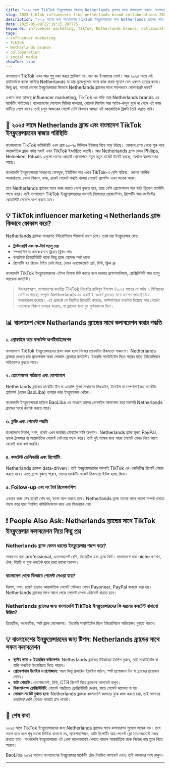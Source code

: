 ```yaml
---
title: "২০২৫ সালে TikTok ইনফ্লুয়েন্সাররা কিভাবে Netherlands ব্র্যান্ডের সাথে কলাবরেশন করবে: বাংলাদেশের জন্য এক্সপার্ট গাইড"
slug: 2025-tiktok-influencers-find-netherlands-brand-collaborations-2025-05-09
description: "২০২৫ সালের জন্য বাংলাদেশের TikTok ইনফ্লুয়েন্সারদের জন্য Netherlands ব্র্যান্ডের সাথে ইনফ্লুয়েন্সার মার্কেটিং কলাবরেশন করার প্র্যাকটিক্যাল গাইড। স্থানীয় সোশ্যাল মিডিয়া, পেমেন্ট সিস্টেম, এবং মার্কেট কালচারকে মাথায় রেখে লেখা।"
date: 2025-05-09T22:19:15.207775
keywords: influencer marketing, TikTok, Netherlands brands, collaboration, social media
tags:
- influencer marketing
- TikTok
- Netherlands brands
- collaboration
- social media
showToc: true
---
```


বাংলাদেশে TikTok এখন আর শুধু মজা করার প্ল্যাটফর্ম নয়, বরং বড় ইনকামের সোর্স। আর ২০২৫ সালে এই প্ল্যাটফর্মকে কাজে লাগিয়ে Netherlands বা ডাচ ব্র্যান্ডগুলোর সাথে কাজ করার সুযোগ যেন একদম হাতের কাছে। কিন্তু প্রশ্ন, আমরা দেশের ইনফ্লুয়েন্সাররা কিভাবে Netherlands ব্র্যান্ডের সাথে সফলভাবে কোলাবরেট করব?  

এখানে কথা আসছে influencer marketing, TikTok এর শক্তি আর Netherlands brands এর মার্কেটিং স্টাইলের। বাংলাদেশের সোশ্যাল মিডিয়া কালচার, পেমেন্ট সিস্টেম আর আইন-কানুন বুঝে না গেলে এই কাজ মাটিতে লেগে যাবে। তাই চলুন আজকের পোস্টে দেখি কিভাবে আমরা এই আন্তর্জাতিক ব্রিজটা তৈরি করতে পারি।  

## 📢 ২০২৫ সালে Netherlands ব্র্যান্ড এবং বাংলাদেশ TikTok ইনফ্লুয়েন্সারদের বাজার পরিস্থিতি

বাংলাদেশের TikTok কমিউনিটি এখন প্রায় ৬০-৭০ মিলিয়ন ইউজার নিয়ে গড়ে উঠছে। লোকাল ব্র্যান্ড থেকে শুরু করে আন্তর্জাতিক ব্র্যান্ড পর্যন্ত সবাই এখন TikTok ইন্ডাস্ট্রিতে আগ্রহী। আর Netherlands ব্র্যান্ড যেমন Philips, Heineken, Rituals এগুলো তাদের প্রোডাক্ট প্রোমোশনে নতুন নতুন মার্কেট টার্গেট করছে, যেখানে বাংলাদেশও আছে।

বাংলাদেশি ইনফ্লুয়েন্সাররা সাধারণত ফেসবুক, ইউটিউব আর এখন TikTok-এ বেশি সক্রিয়। দেশের আর্থিক অবকাঠামো, যেমন বিকাশ, নগদ, রকেট পেমেন্ট পদ্ধতি থাকায় পেমেন্ট প্রসেসিং এখন অনেক সহজ।  

তবে Netherlands ব্র্যান্ডের সাথে কাজ করতে গেলে বুঝতে হবে, তারা বেশি প্রোফেশনাল আর ডাটা ড্রিভেন মার্কেটিং পছন্দ করে। তাই বাংলাদেশে TikTok ইনফ্লুয়েন্সারদের অবশ্যই নিজেদের প্রেজেন্টেশন, রিপোর্টিং আর কন্টেন্টের কোয়ালিটি লেভেল আপ করতে হবে।  

## 💡 TikTok influencer marketing এ Netherlands ব্র্যান্ড কিভাবে ফোকাস করে?

Netherlands ব্র্যান্ডরা সাধারণত ইউরোপিয়ান স্ট্যান্ডার্ড মেনে চলে। তারা চায় ইনফ্লুয়েন্সার যেন:

- **ট্রাস্টওয়ার্থি এবং লং-টার্ম ভ্যালু দেয়**
- স্পন্সরশিপ বা কলাবরেশনে ক্লিয়ার ব্রিফিং পায়
- কনটেন্টে ক্রিয়েটিভিটি থাকে কিন্তু ব্র্যান্ড মেসেজ স্পষ্ট থাকে
- রিপোর্টিং হয় রিয়েল টাইম ডেটা দিয়ে, যেমন এনগেজমেন্ট রেট, ভিউ, ক্লিক থ্রু

বাংলাদেশি TikTok ইনফ্লুয়েন্সারদের এইসব ডিমান্ড মিট করতে হলে দরকার প্রফেশনালিজম, ফ্লেক্সিবিলিটি আর ভ্যালু অ্যাডেড কনটেন্ট।  

> উদাহরণস্বরূপ, বাংলাদেশের জনপ্রিয় TikTok ক্রিয়েটর রাকিবুল ইসলাম (২০২৫ সালের মে পর্যন্ত ২ মিলিয়নের বেশি ফলোয়ার) সম্প্রতি Netherlands এর একটি ই-কমার্স ব্র্যান্ডের সাথে ফ্যাশন প্রোডাক্ট নিয়ে কলাবরেশন করেছে। এই প্রজেক্টে সে নিয়মিত রিপোর্টিং করেছে, কাস্টমাইজড কনটেন্ট দিয়েছে আর পেমেন্ট প্যাকেজে বিকাশ ব্যবহার করেছে, যা ব্র্যান্ডের জন্য খুব সুবিধাজনক ছিল।  

## 📊 বাংলাদেশ থেকে Netherlands ব্র্যান্ডের সাথে কলাবরেশন করার পদ্ধতি

### ১. প্রোফাইল আর কনটেন্ট অপটিমাইজেশন

বাংলাদেশে TikTok ইনফ্লুয়েন্সারদের প্রথম কাজ হলো নিজের প্রোফাইল ঠিকমতো সাজানো। Netherlands ব্র্যান্ডরা দেখতে চায় প্রফেশনাল অথচ লোকাল ফ্লেভারে কনটেন্ট। ইংরেজি সাবটাইটেল দিতে পারেন যাতে ইউরোপিয়ান অডিয়েন্সও বুঝতে পারে।  

### ২. প্রোপোজাল পাঠানো এবং যোগাযোগ

Netherlands ব্র্যান্ডের মার্কেটিং টিম বা এজেন্সি গুলো সাধারণত লিঙ্কডইন, ইমেইল বা স্পেশালাইজড মার্কেটিং প্ল্যাটফর্ম (যেমন BaoLiba) ব্যবহার করে ইনফ্লুয়েন্সার খোঁজে।  

বাংলাদেশি ইনফ্লুয়েন্সাররা চাইলে BaoLiba এর মাধ্যমে তাদের প্রোফাইল আপলোড করে সরাসরি Netherlands ব্র্যান্ডের সাথে কানেক্ট করতে পারে।  

### ৩. চুক্তি এবং পেমেন্ট পদ্ধতি

বাংলাদেশে বিকাশ, নগদ, রকেট এখন জনপ্রিয় মোবাইল মানি অপশন। Netherlands ব্র্যান্ড মূলত PayPal, ব্যাংক ট্রান্সফার বা আন্তর্জাতিক পেমেন্ট গেটওয়ে পছন্দ করে। তাই দুই পক্ষের জন্য সহজ পেমেন্ট মেথড নিয়ে আগে থেকেই কথা বলা জরুরি।  

### ৪. কনটেন্ট ডেলিভারি এবং রিপোর্টিং

Netherlands ব্র্যান্ডরা data-driven। তাই ইনফ্লুয়েন্সারদের অবশ্যই TikTok এর এনালিটিক্স রিপোর্ট শেয়ার করতে হবে। এতে ব্র্যান্ড বুঝতে পারবে, তাদের মার্কেটিং বাজেট ঠিকমতো ইউজ হচ্ছে কিনা।  

### ৫. Follow-up এবং লং টার্ম রিলেশনশিপ

একবার কাজ শেষ হলেই শেষ নয়, ফলো আপ করতে হবে। Netherlands ব্র্যান্ড তাদের সাথে ভালো সম্পর্ক রাখতে পছন্দ করে যারা নিয়মিত কমিউনিকেশন করে এবং ফিডব্যাক নেয়।  

## ❗ People Also Ask: Netherlands ব্র্যান্ডের সাথে TikTok ইনফ্লুয়েন্সার কলাবরেশন নিয়ে কিছু প্রশ্ন

### Netherlands ব্র্যান্ড কেমন ধরনের ইনফ্লুয়েন্সার পছন্দ করে?

সাধারণত যারা professional, এনগেজমেন্ট বেশি, ক্রিয়েটিভ এবং ব্র্যান্ড ফিট। বাংলাদেশে যারা niche ফ্যাশন, টেক, বিউটি বা ফুড কনটেন্ট করে তারা ভালো অপশন।  

### বাংলাদেশ থেকে কিভাবে পেমেন্ট নেওয়া যায়?

বিকাশ, নগদ, রকেট ছাড়াও আন্তর্জাতিক পেমেন্ট গেটওয়ে যেমন Payoneer, PayPal ব্যবহার করা হয়। Netherlands ব্র্যান্ডের সাথে আগে থেকে পেমেন্ট মেথড এগ্রিমেন্ট করতে হবে।  

### Netherlands ব্র্যান্ডের জন্য বাংলাদেশি TikTok ইনফ্লুয়েন্সারদের কি ধরনের কনটেন্ট বানানো উচিত?

ক্রিয়েটিভ, অথেনটিক, স্পষ্ট ব্র্যান্ড মেসেজসহ। ইংরেজি সাবটাইটেল দিলে ইউরোপিয়ান অডিয়েন্সও বুঝতে পারবে।  

## 💡 বাংলাদেশের ইনফ্লুয়েন্সারদের জন্য টিপস: Netherlands ব্র্যান্ডের সাথে সফল কলাবরেশন

- **স্থানীয় ভাষা + ইংরেজির কম্বিনেশন:** Netherlands ব্র্যান্ডের ইউজাররা ইংলিশ বুঝবে, তাই সাবটাইটেল বা বাকি কনটেন্ট ইংরেজিতে দিতে পারেন।  
- **প্রোফেশনাল ইমেইল ও প্রপোজাল:** সরল কিন্তু প্রুফরিড ইমেইল পাঠান, স্পষ্ট প্রপোজাল দিন যা ব্র্যান্ডের প্রয়োজন মেটায়।  
- **ডাটা শেয়ারিং:** এনগেজমেন্ট, ভিউ, CTR রিপোর্ট দিয়ে ব্র্যান্ডকে আপডেট রাখুন।  
- **বিকাশ/নগদ ফ্লেক্সিবিলিটি:** পেমেন্ট পদ্ধতিতে ফ্লেক্সিবিলিটি দেখান, যাতে পেমেন্ট ঝামেলা না হয়।  
- **লোকাল মার্কেট বুঝতে হবে:** Netherlands ব্র্যান্ডরা বাংলাদেশি কালচার বুঝে কাজ করতে চায়, তাই আপনার কনটেন্টে দেশি ফ্লেভার থাকাটা প্লাস পয়েন্ট।  

## 📢 শেষ কথা

২০২৫ সালে TikTok ইনফ্লুয়েন্সারদের জন্য Netherlands ব্র্যান্ডের সাথে কলাবরেশন সুযোগ অনেক বড়। তবে সফল হতে হলে শুধু ভালো ভিডিও বানানো নয়, প্রফেশনালিজম, ডাটা রিপোর্টিং আর পেমেন্ট ফ্লো ম্যানেজমেন্টে নজর রাখতে হবে। বাংলাদেশি ইনফ্লুয়েন্সাররা এই খেলা ভালোভাবেই খেলতে পারলে আন্তর্জাতিক মঞ্চে নিজের নাম তুলে নিতে পারবে।  

BaoLiba ২০২৫ সালেও বাংলাদেশের ইনফ্লুয়েন্সার মার্কেটিং ট্রেন্ড নিয়মিত আপডেট দেবে, তাই আমাদের সঙ্গে থাকুন।  

---